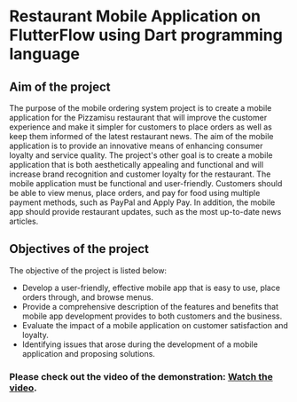 # Restaurant Mobile Application on FlutterFlow using Dart programming language

## Aim of the project
The purpose of the mobile ordering system project is to create a mobile application for the Pizzamisu restaurant that will improve the customer experience and make it simpler for customers to place orders as well as keep them informed of the latest restaurant news. The aim of the mobile application is to provide an innovative means of enhancing consumer loyalty and service quality. The project's other goal is to create a mobile application that is both aesthetically appealing and functional and will increase brand recognition and customer loyalty for the restaurant. The mobile application must be functional and user-friendly. Customers should be able to view menus, place orders, and pay for food using multiple payment methods, such as PayPal and Apply Pay. In addition, the mobile app should provide restaurant updates, such as the most up-to-date news articles.

## Objectives of the project
The objective of the project is listed below:
- Develop a user-friendly, effective mobile app that is easy to use, place orders through, and browse menus.
- Provide a comprehensive description of the features and benefits that mobile app development provides to both customers and the business.
- Evaluate the impact of a mobile application on customer satisfaction and loyalty.
- Identifying issues that arose during the development of a mobile application and proposing solutions.


### Please check out the video of the demonstration: [Watch the video](https://youtu.be/6BPKSdFs-0g).

